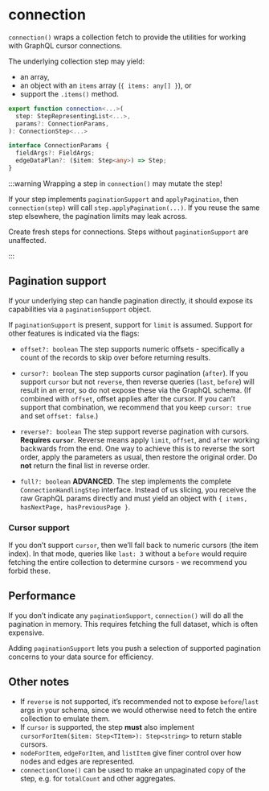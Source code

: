# connection

`connection()` wraps a collection fetch to provide the utilities for working
with GraphQL cursor connections.

The underlying collection step may yield:

- an array,
- an object with an `items` array (`{ items: any[] }`), or
- support the `.items()` method.

```ts
export function connection<...>(
  step: StepRepresentingList<...>,
  params?: ConnectionParams,
): ConnectionStep<...>

interface ConnectionParams {
  fieldArgs?: FieldArgs;
  edgeDataPlan?: ($item: Step<any>) => Step;
}
```

:::warning Wrapping a step in `connection()` may mutate the step!

If your step implements `paginationSupport` and `applyPagination`, then
`connection(step)` will call `step.applyPagination(...)`. If you reuse the same
step elsewhere, the pagination limits may leak across.

Create fresh steps for connections. Steps without `paginationSupport` are
unaffected.

:::

## Pagination support

If your underlying step can handle pagination directly, it should expose its
capabilities via a `paginationSupport` object.

If `paginationSupport` is
present, support for `limit` is assumed. Support for other features is indicated
via the flags:

- `offset?: boolean`
  The step supports numeric offsets - specifically a count of the records to
  skip over before returning results.

- `cursor?: boolean`
  The step supports cursor pagination (`after`). If you support `cursor` but not
  `reverse`, then reverse queries (`last`, `before`) will result in an error, so
  do not expose these via the GraphQL schema. (If combined with `offset`, offset
  applies after the cursor. If you can’t support that combination, we recommend
  that you keep `cursor: true` and set `offset: false`.)

- `reverse?: boolean`
  The step support reverse pagination with cursors. **Requires `cursor`**.
  Reverse means apply `limit`, `offset`, and `after` working backwards from the
  end. One way to achieve this is to reverse the sort order, apply the parameters
  as usual, then restore the original order. Do **not** return the final list in
  reverse order.

- `full?: boolean`
  **ADVANCED**. The step implements the complete `ConnectionHandlingStep`
  interface. Instead of us slicing, you receive the raw GraphQL params directly
  and must yield an object with `{ items, hasNextPage, hasPreviousPage }`.

### Cursor support

If you don’t support `cursor`, then we’ll fall back to numeric cursors (the item
index). In that mode, queries like `last: 3` without a `before` would require
fetching the entire collection to determine cursors - we recommend you forbid
these.

## Performance

If you don’t indicate any `paginationSupport`, `connection()` will do all the
pagination in memory. This requires fetching the full dataset, which is often
expensive.

Adding `paginationSupport` lets you push a selection of supported pagination
concerns to your data source for efficiency.

## Other notes

- If `reverse` is not supported, it’s recommended not to expose `before`/`last`
  args in your schema, since we would otherwise need to fetch the entire
  collection to emulate them.
- If `cursor` is supported, the step **must** also implement
  `cursorForItem($item: Step<TItem>): Step<string>` to return stable cursors.
- `nodeForItem`, `edgeForItem`, and `listItem` give finer control over how nodes
  and edges are represented.
- `connectionClone()` can be used to make an unpaginated copy of the step, e.g.
  for `totalCount` and other aggregates.

